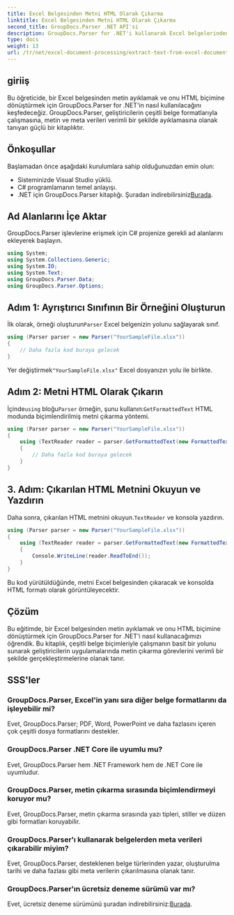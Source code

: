 ```yaml
---
title: Excel Belgesinden Metni HTML Olarak Çıkarma
linktitle: Excel Belgesinden Metni HTML Olarak Çıkarma
second_title: GroupDocs.Parser .NET API'si
description: GroupDocs.Parser for .NET'i kullanarak Excel belgelerinden nasıl metin ayıklayacağınızı ve bunu HTML'ye nasıl dönüştüreceğinizi öğrenin.
type: docs
weight: 13
url: /tr/net/excel-document-processing/extract-text-from-excel-document-as-html/
---
```

## giriiş
Bu öğreticide, bir Excel belgesinden metin ayıklamak ve onu HTML biçimine dönüştürmek için GroupDocs.Parser for .NET'in nasıl kullanılacağını keşfedeceğiz. GroupDocs.Parser, geliştiricilerin çeşitli belge formatlarıyla çalışmasına, metin ve meta verileri verimli bir şekilde ayıklamasına olanak tanıyan güçlü bir kitaplıktır.
## Önkoşullar
Başlamadan önce aşağıdaki kurulumlara sahip olduğunuzdan emin olun:
- Sisteminizde Visual Studio yüklü.
- C# programlamanın temel anlayışı.
-  .NET için GroupDocs.Parser kitaplığı. Şuradan indirebilirsiniz[Burada](https://releases.groupdocs.com/parser/net/).
## Ad Alanlarını İçe Aktar
GroupDocs.Parser işlevlerine erişmek için C# projenize gerekli ad alanlarını ekleyerek başlayın.
```csharp
using System;
using System.Collections.Generic;
using System.IO;
using System.Text;
using GroupDocs.Parser.Data;
using GroupDocs.Parser.Options;
```
## Adım 1: Ayrıştırıcı Sınıfının Bir Örneğini Oluşturun
 İlk olarak, örneği oluşturun`Parser` Excel belgenizin yolunu sağlayarak sınıf.
```csharp
using (Parser parser = new Parser("YourSampleFile.xlsx"))
{
    // Daha fazla kod buraya gelecek
}
```
 Yer değiştirmek`"YourSampleFile.xlsx"` Excel dosyanızın yolu ile birlikte.
## Adım 2: Metni HTML Olarak Çıkarın
 İçinde`using` bloğu`Parser` örneğin, şunu kullanın:`GetFormattedText` HTML modunda biçimlendirilmiş metni çıkarma yöntemi.
```csharp
using (Parser parser = new Parser("YourSampleFile.xlsx"))
{
    using (TextReader reader = parser.GetFormattedText(new FormattedTextOptions(FormattedTextMode.Html)))
    {
        // Daha fazla kod buraya gelecek
    }
}
```
## 3. Adım: Çıkarılan HTML Metnini Okuyun ve Yazdırın
 Daha sonra, çıkarılan HTML metnini okuyun.`TextReader` ve konsola yazdırın.
```csharp
using (Parser parser = new Parser("YourSampleFile.xlsx"))
{
    using (TextReader reader = parser.GetFormattedText(new FormattedTextOptions(FormattedTextMode.Html)))
    {
        Console.WriteLine(reader.ReadToEnd());
    }
}
```
Bu kod yürütüldüğünde, metni Excel belgesinden çıkaracak ve konsolda HTML formatı olarak görüntüleyecektir.
## Çözüm
Bu eğitimde, bir Excel belgesinden metin ayıklamak ve onu HTML biçimine dönüştürmek için GroupDocs.Parser for .NET'i nasıl kullanacağımızı öğrendik. Bu kitaplık, çeşitli belge biçimleriyle çalışmanın basit bir yolunu sunarak geliştiricilerin uygulamalarında metin çıkarma görevlerini verimli bir şekilde gerçekleştirmelerine olanak tanır.

## SSS'ler
### GroupDocs.Parser, Excel'in yanı sıra diğer belge formatlarını da işleyebilir mi?
Evet, GroupDocs.Parser; PDF, Word, PowerPoint ve daha fazlasını içeren çok çeşitli dosya formatlarını destekler.
### GroupDocs.Parser .NET Core ile uyumlu mu?
Evet, GroupDocs.Parser hem .NET Framework hem de .NET Core ile uyumludur.
### GroupDocs.Parser, metin çıkarma sırasında biçimlendirmeyi koruyor mu?
Evet, GroupDocs.Parser, metin çıkarma sırasında yazı tipleri, stiller ve düzen gibi formatları koruyabilir.
### GroupDocs.Parser'ı kullanarak belgelerden meta verileri çıkarabilir miyim?
Evet, GroupDocs.Parser, desteklenen belge türlerinden yazar, oluşturulma tarihi ve daha fazlası gibi meta verilerin çıkarılmasına olanak tanır.
### GroupDocs.Parser'ın ücretsiz deneme sürümü var mı?
 Evet, ücretsiz deneme sürümünü şuradan indirebilirsiniz:[Burada](https://releases.groupdocs.com/).
